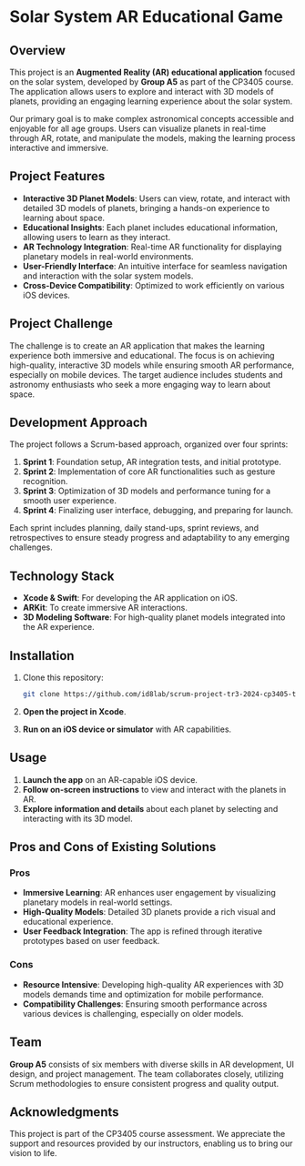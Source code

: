 # Solar System AR Educational Game

## Overview

This project is an **Augmented Reality (AR) educational application** focused on the solar system, developed by **Group A5** as part of the CP3405 course. The application allows users to explore and interact with 3D models of planets, providing an engaging learning experience about the solar system.

Our primary goal is to make complex astronomical concepts accessible and enjoyable for all age groups. Users can visualize planets in real-time through AR, rotate, and manipulate the models, making the learning process interactive and immersive.

## Project Features

- **Interactive 3D Planet Models**: Users can view, rotate, and interact with detailed 3D models of planets, bringing a hands-on experience to learning about space.
- **Educational Insights**: Each planet includes educational information, allowing users to learn as they interact.
- **AR Technology Integration**: Real-time AR functionality for displaying planetary models in real-world environments.
- **User-Friendly Interface**: An intuitive interface for seamless navigation and interaction with the solar system models.
- **Cross-Device Compatibility**: Optimized to work efficiently on various iOS devices.

## Project Challenge

The challenge is to create an AR application that makes the learning experience both immersive and educational. The focus is on achieving high-quality, interactive 3D models while ensuring smooth AR performance, especially on mobile devices. The target audience includes students and astronomy enthusiasts who seek a more engaging way to learn about space.

## Development Approach

The project follows a Scrum-based approach, organized over four sprints:

1. **Sprint 1**: Foundation setup, AR integration tests, and initial prototype.
2. **Sprint 2**: Implementation of core AR functionalities such as gesture recognition.
3. **Sprint 3**: Optimization of 3D models and performance tuning for a smooth user experience.
4. **Sprint 4**: Finalizing user interface, debugging, and preparing for launch.

Each sprint includes planning, daily stand-ups, sprint reviews, and retrospectives to ensure steady progress and adaptability to any emerging challenges.

## Technology Stack

- **Xcode & Swift**: For developing the AR application on iOS.
- **ARKit**: To create immersive AR interactions.
- **3D Modeling Software**: For high-quality planet models integrated into the AR experience.

## Installation

1. Clone this repository:
   ```bash
   git clone https://github.com/id8lab/scrum-project-tr3-2024-cp3405-tr3-2024-scrum-team-a5.git
   ```

2. **Open the project in Xcode**.
3. **Run on an iOS device or simulator** with AR capabilities.

## Usage

1. **Launch the app** on an AR-capable iOS device.
2. **Follow on-screen instructions** to view and interact with the planets in AR.
3. **Explore information and details** about each planet by selecting and interacting with its 3D model.

## Pros and Cons of Existing Solutions

### Pros
- **Immersive Learning**: AR enhances user engagement by visualizing planetary models in real-world settings.
- **High-Quality Models**: Detailed 3D planets provide a rich visual and educational experience.
- **User Feedback Integration**: The app is refined through iterative prototypes based on user feedback.

### Cons
- **Resource Intensive**: Developing high-quality AR experiences with 3D models demands time and optimization for mobile performance.
- **Compatibility Challenges**: Ensuring smooth performance across various devices is challenging, especially on older models.

## Team

**Group A5** consists of six members with diverse skills in AR development, UI design, and project management. The team collaborates closely, utilizing Scrum methodologies to ensure consistent progress and quality output.

## Acknowledgments

This project is part of the CP3405 course assessment. We appreciate the support and resources provided by our instructors, enabling us to bring our vision to life.

